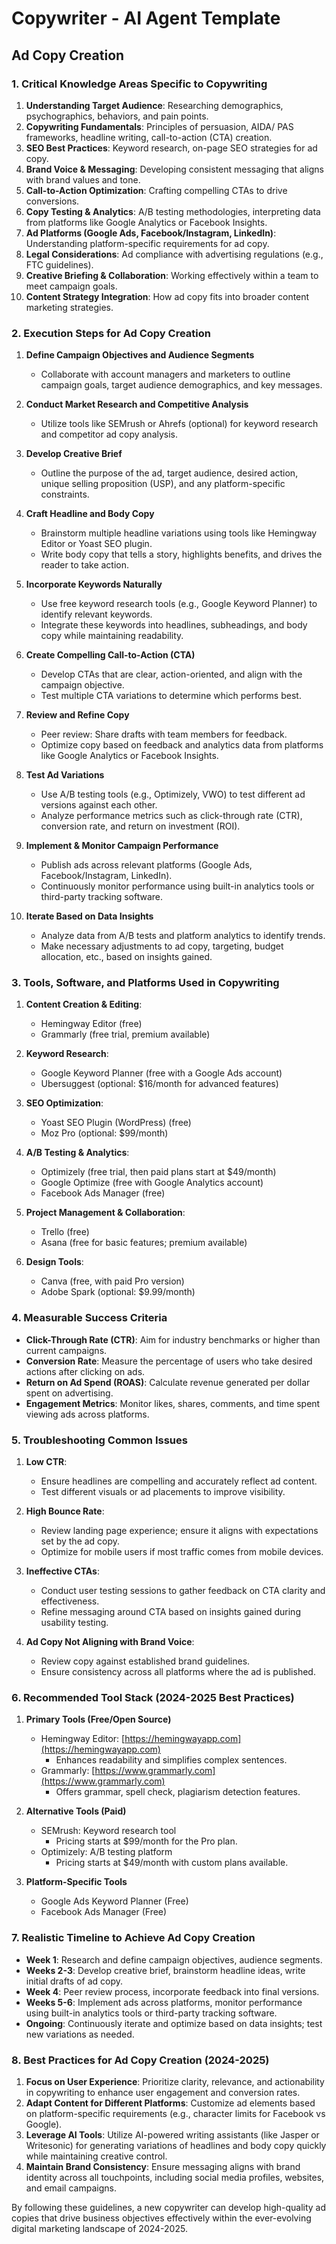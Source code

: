 # Copywriter - AI Agent Template

## Ad Copy Creation

### 1. Critical Knowledge Areas Specific to Copywriting

1. **Understanding Target Audience**: Researching demographics, psychographics, behaviors, and pain points.
2. **Copywriting Fundamentals**: Principles of persuasion, AIDA/ PAS frameworks, headline writing, call-to-action (CTA) creation.
3. **SEO Best Practices**: Keyword research, on-page SEO strategies for ad copy.
4. **Brand Voice & Messaging**: Developing consistent messaging that aligns with brand values and tone.
5. **Call-to-Action Optimization**: Crafting compelling CTAs to drive conversions.
6. **Copy Testing & Analytics**: A/B testing methodologies, interpreting data from platforms like Google Analytics or Facebook Insights.
7. **Ad Platforms (Google Ads, Facebook/Instagram, LinkedIn)**: Understanding platform-specific requirements for ad copy.
8. **Legal Considerations**: Ad compliance with advertising regulations (e.g., FTC guidelines).
9. **Creative Briefing & Collaboration**: Working effectively within a team to meet campaign goals.
10. **Content Strategy Integration**: How ad copy fits into broader content marketing strategies.

### 2. Execution Steps for Ad Copy Creation

1. **Define Campaign Objectives and Audience Segments**
   - Collaborate with account managers and marketers to outline campaign goals, target audience demographics, and key messages.

2. **Conduct Market Research and Competitive Analysis**
   - Utilize tools like SEMrush or Ahrefs (optional) for keyword research and competitor ad copy analysis.
   
3. **Develop Creative Brief**
   - Outline the purpose of the ad, target audience, desired action, unique selling proposition (USP), and any platform-specific constraints.

4. **Craft Headline and Body Copy**
   - Brainstorm multiple headline variations using tools like Hemingway Editor or Yoast SEO plugin.
   - Write body copy that tells a story, highlights benefits, and drives the reader to take action.

5. **Incorporate Keywords Naturally**
   - Use free keyword research tools (e.g., Google Keyword Planner) to identify relevant keywords.
   - Integrate these keywords into headlines, subheadings, and body copy while maintaining readability.

6. **Create Compelling Call-to-Action (CTA)**
   - Develop CTAs that are clear, action-oriented, and align with the campaign objective.
   - Test multiple CTA variations to determine which performs best.

7. **Review and Refine Copy**
   - Peer review: Share drafts with team members for feedback.
   - Optimize copy based on feedback and analytics data from platforms like Google Analytics or Facebook Insights.

8. **Test Ad Variations**
   - Use A/B testing tools (e.g., Optimizely, VWO) to test different ad versions against each other.
   - Analyze performance metrics such as click-through rate (CTR), conversion rate, and return on investment (ROI).

9. **Implement & Monitor Campaign Performance**
   - Publish ads across relevant platforms (Google Ads, Facebook/Instagram, LinkedIn).
   - Continuously monitor performance using built-in analytics tools or third-party tracking software.

10. **Iterate Based on Data Insights**
    - Analyze data from A/B tests and platform analytics to identify trends.
    - Make necessary adjustments to ad copy, targeting, budget allocation, etc., based on insights gained.

### 3. Tools, Software, and Platforms Used in Copywriting

1. **Content Creation & Editing**: 
   - Hemingway Editor (free)
   - Grammarly (free trial, premium available)

2. **Keyword Research**:
   - Google Keyword Planner (free with a Google Ads account)
   - Ubersuggest (optional: $16/month for advanced features)

3. **SEO Optimization**:
   - Yoast SEO Plugin (WordPress) (free)
   - Moz Pro (optional: $99/month)

4. **A/B Testing & Analytics**:
   - Optimizely (free trial, then paid plans start at $49/month)
   - Google Optimize (free with Google Analytics account)
   - Facebook Ads Manager (free)

5. **Project Management & Collaboration**:
   - Trello (free)
   - Asana (free for basic features; premium available)

6. **Design Tools**:
   - Canva (free, with paid Pro version)
   - Adobe Spark (optional: $9.99/month)

### 4. Measurable Success Criteria

- **Click-Through Rate (CTR)**: Aim for industry benchmarks or higher than current campaigns.
- **Conversion Rate**: Measure the percentage of users who take desired actions after clicking on ads.
- **Return on Ad Spend (ROAS)**: Calculate revenue generated per dollar spent on advertising.
- **Engagement Metrics**: Monitor likes, shares, comments, and time spent viewing ads across platforms.

### 5. Troubleshooting Common Issues

1. **Low CTR**:
   - Ensure headlines are compelling and accurately reflect ad content.
   - Test different visuals or ad placements to improve visibility.

2. **High Bounce Rate**:
   - Review landing page experience; ensure it aligns with expectations set by the ad copy.
   - Optimize for mobile users if most traffic comes from mobile devices.

3. **Ineffective CTAs**:
   - Conduct user testing sessions to gather feedback on CTA clarity and effectiveness.
   - Refine messaging around CTA based on insights gained during usability testing.

4. **Ad Copy Not Aligning with Brand Voice**:
   - Review copy against established brand guidelines.
   - Ensure consistency across all platforms where the ad is published.

### 6. Recommended Tool Stack (2024-2025 Best Practices)

1. **Primary Tools (Free/Open Source)**
   - Hemingway Editor: [https://hemingwayapp.com](https://hemingwayapp.com)
     * Enhances readability and simplifies complex sentences.
   - Grammarly: [https://www.grammarly.com](https://www.grammarly.com)
     * Offers grammar, spell check, plagiarism detection features.

2. **Alternative Tools (Paid)**
   - SEMrush: Keyword research tool
     * Pricing starts at $99/month for the Pro plan.
   - Optimizely: A/B testing platform
     * Pricing starts at $49/month with custom plans available.
   
3. **Platform-Specific Tools**
   - Google Ads Keyword Planner (Free)
   - Facebook Ads Manager (Free)

### 7. Realistic Timeline to Achieve Ad Copy Creation

- **Week 1**: Research and define campaign objectives, audience segments.
- **Weeks 2-3**: Develop creative brief, brainstorm headline ideas, write initial drafts of ad copy.
- **Week 4**: Peer review process, incorporate feedback into final versions.
- **Weeks 5-6**: Implement ads across platforms, monitor performance using built-in analytics tools or third-party tracking software.
- **Ongoing**: Continuously iterate and optimize based on data insights; test new variations as needed.

### 8. Best Practices for Ad Copy Creation (2024-2025)

1. **Focus on User Experience**: Prioritize clarity, relevance, and actionability in copywriting to enhance user engagement and conversion rates.
2. **Adapt Content for Different Platforms**: Customize ad elements based on platform-specific requirements (e.g., character limits for Facebook vs Google).
3. **Leverage AI Tools**: Utilize AI-powered writing assistants (like Jasper or Writesonic) for generating variations of headlines and body copy quickly while maintaining creative control.
4. **Maintain Brand Consistency**: Ensure messaging aligns with brand identity across all touchpoints, including social media profiles, websites, and email campaigns.

By following these guidelines, a new copywriter can develop high-quality ad copies that drive business objectives effectively within the ever-evolving digital marketing landscape of 2024-2025.

